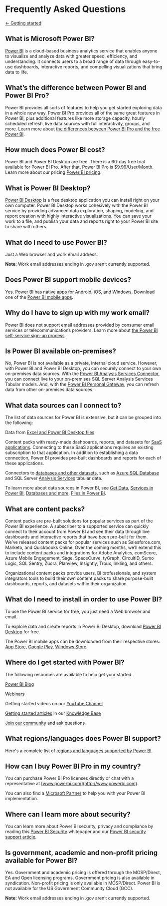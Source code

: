 ﻿<properties 
   pageTitle="Frequently Asked Questions"
   description="Frequently Asked Questions"
   services="powerbi" 
   documentationCenter="" 
   authors="v-anpasi" 
   manager="mblythe" 
   editor=""
   tags=""/>
 
<tags
   ms.service="powerbi"
   ms.devlang="NA"
   ms.topic="article"
   ms.tgt_pltfrm="NA"
   ms.workload="powerbi"
   ms.date="06/18/2015"
   ms.author="v-anpasi"/>
# Frequently Asked Questions

[← Getting started](https://support.powerbi.com/knowledgebase/topics/63037-getting-started)

## What is Microsoft Power BI?

[Power BI](https://powerbi.microsoft.com/) is a cloud-based business analytics service that enables anyone to visualize and analyze data with greater speed, efficiency, and understanding. It connects users to a broad range of data through easy-to-use dashboards, interactive reports, and compelling visualizations that bring data to life.

## What’s the difference between Power BI and Power BI Pro?

Power BI provides all sorts of features to help you get started exploring data in a whole new way. Power BI Pro provides all of the same great features in Power BI, plus additional features like more storage capacity, hourly scheduled refresh, live data sources with full interactivity, groups, and more. Learn more about [the differences between Power BI Pro and the free Power BI](https://powerbi.microsoft.com/pricing).

## How much does Power BI cost?

Power BI and Power BI Desktop are free. There is a 60-day free trial available for Power BI Pro. After that, Power BI Pro is $9.99/User/Month. Learn more about our pricing [Power BI pricing](https://powerbi.microsoft.com/pricing).

## What is Power BI Desktop?

[Power BI Desktop](https://powerbi.microsoft.com/designer) is a free desktop application you can install right on your own computer. Power BI Desktop works cohesively with the Power BI service by providing advanced data exploration, shaping, modeling, and report creation with highly interactive visualizations. You can save your work to a file, and publish your data and reports right to your Power BI site to share with others.

## What do I need to use Power BI?

Just a Web browser and work email address.

**Note:** Work email addresses ending in .gov aren’t currently supported.

## Does Power BI support mobile devices?

Yes. Power BI has native apps for Android, iOS, and Windows. Download one of the [Power BI mobile apps](https://powerbi.microsoft.com/mobile).

## Why do I have to sign up with my work email?

Power BI does not support email addresses provided by consumer email services or telecommunications providers. Learn more about [the Power BI self-service sign-up process](https://support.powerbi.com/knowledgebase/articles/594453-self-service-signup-for-power-bi).

## Is Power BI available on-premises?

No, Power BI is not available as a private, internal cloud service. However, with Power BI and Power BI Desktop, you can securely connect to your own on-premises data sources. With the [Power BI Analysis Services Connector](https://support.powerbi.com/knowledgebase/articles/471577-configure-a-power-bi-analysis-services-connector), you can connect live to your on-premises SQL Server Analysis Services Tabular models. And, with the [Power BI Personal Gateway](https://support.powerbi.com/knowledgebase/articles/649846-power-bi-personal-gateway), you can refresh data from other on-premises data sources.

## What data sources can I connect to?

The list of data sources for Power BI is extensive, but it can be grouped into the following:

Data from [Excel and Power BI Desktop files](https://support.powerbi.com/knowledgebase/articles/597003).

Content packs with ready-made dashboards, reports, and datasets for [SaaS applications](https://support.powerbi.com/knowledgebase/topics/88770). Connecting to these SaaS applications requires an existing subscription to that application. In addition to establishing a data connection, Power BI provides pre-built dashboards and reports for each of these applications.

Connectors to [databases and other datasets](https://support.powerbi.com/knowledgebase/topics/88773), such as [Azure SQL Database](https://support.powerbi.com/knowledgebase/articles/581421) and SQL Server [Analysis Services](https://support.powerbi.com/knowledgebase/articles/471633) tabular data.

To learn more about data sources in Power BI, see [Get Data](https://support.powerbi.com/knowledgebase/topics/63369-get-data), [Services in Power BI](https://support.powerbi.com/knowledgebase/topics/88770-services-in-power-bi), [Databases and more](https://support.powerbi.com/knowledgebase/topics/88773-databases-and-more), [Files in Power BI](https://support.powerbi.com/knowledgebase/topics/88767-files-in-power-bi).

## What are content packs?

Content packs are pre-built solutions for popular services as part of the Power BI experience. A subscriber to a supported service can quickly connect to their account from Power BI and see their data through live dashboards and interactive reports that have been pre-built for them.  We’ve released content packs for popular services such as Salesforce.com, Marketo, and Quickbooks Online. Over the coming months, we’ll extend this to include content packs and integrations for Adobe Analytics, comScore, Azure Mobile Engagement, Sage, SpaceCurve, tyGraph, CircuitID, Sumo Logic, SQL Sentry, Zuora, Planview, Insightly, Troux, Inkling, and others.

Organizational content packs provide users, BI professionals, and system integrators tools to build their own content packs to share purpose-built dashboards, reports, and datasets within their organization.

## What do I need to install in order to use Power BI?

To use the Power BI service for free, you just need a Web browser and email.

To explore data and create reports in Power BI Desktop, download [Power BI Desktop](http://powerbi.microsoft.com/designer) for free.

The Power BI mobile apps can be downloaded from their respective stores: [App Store](http://go.microsoft.com/fwlink/?LinkId=526218), [Google Play](http://go.microsoft.com/fwlink/?LinkID=544867&clcid=0x409), [Windows Store](http://go.microsoft.com/fwlink/?LinkId=526478).

## Where do I get started with Power BI?

The following resources are available to help get your started:

[Power BI Blog](http://blogs.msdn.com/b/powerbi/)

[Webinars](https://support.powerbi.com/knowledgebase/articles/587886-power-bi-webinars)

Getting started videos on our [YouTube Channel](https://www.youtube.com/user/mspowerbi)

[Getting started articles](https://support.powerbi.com/knowledgebase/topics/63037-getting-started) in our [Knowledge Base](https://support.powerbi.com/knowledgebase/articles/471577-configure-a-power-bi-analysis-services-connector)

[Join our community](http://community.powerbi.com/) and ask questions

## What regions/languages does Power BI support?

Here's a complete list of [regions and languages supported by Power BI](https://support.powerbi.com/knowledgebase/articles/559626-supported-languages-for-power-bi).

## How can I buy Power BI Pro in my country?

You can purchase Power BI Pro licenses directly or chat with a representative at [www.powerbi.com](http://www.powerbi.com).

You can also find a [Microsoft Partner](https://partner.microsoft.com/) to help you with your Power BI implementation.

## Where can I learn more about security?

You can learn more about Power BI security, privacy and compliance by reading this [Power BI Security](http://go.microsoft.com/fwlink/?LinkId=619090) whitepaper and our [Power BI security support article](https://support.powerbi.com/knowledgebase/articles/667840-power-bi-security).

## Is government, academic and non-profit pricing available for Power BI?

Yes. Government and academic pricing is offered through the MOSP/Direct, EA and Open licensing programs. Government pricing is also available in syndication. Non-profit pricing is only available in MOSP/Direct. Power BI is not available for the US Government Community Cloud (GCC).

**Note:** Work email addresses ending in .gov aren’t currently supported.

